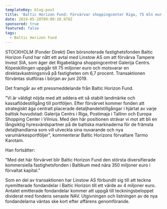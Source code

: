 ```yaml
---
templateKey: blog-post
title: 'Baltic Horizon Fund: Förvärvar shoppingcenter Riga, 75 mln eur'
date: 2019-05-28T09:09:10.978Z
sponsored: true
featured: false
tags:
  - Baltic Horizon Fund
---
```

STOCKHOLM (Fonder Direkt) Den börsnoterade fastighetsfonden Baltic Horizon Fund har nått ett avtal med Linstow AS om att förvärva Tampere Invest SIA, som äger det Rigabelägna shoppingcentret Galerija Centrs. Köpeskillingen uppgår till 75 miljoner euro och motsvarar en direktavkastningsnivå på fastigheten om 6,7 procent. Transaktionen förväntas slutföras i början av juni 2019.



Det framgår av ett pressmeddelande från Baltic Horizon Fund.



"Vi är väldigt nöjda med att addera ett så stabilt landmärke och kassaflödestillgång till portföljen. Efter förvärvet kommer fonden att strategiskt äga centralt placerade detaljhandelstillgångar i hjärtat av varje baltisk huvudstad: Galerija Centrs i Riga, Postimaja i Tallinn och Europa Shopping Center i Vilnius. Med den här positionen strävar vi mot att bli en långsiktig hyresvärdspartner på de baltiska marknaderna för de främsta detaljhandlarna som vill utveckla sina nuvarande och nya varumärkesportföljer", kommenterar Baltic Horizons förvaltare Tarmo Karotam.



Han fortsätter:



"Med det här förvärvet blir Baltic Horizon Fund den största diversifierade kommersiella fastighetsfonden i Baltikum med nära 350 miljoner euro i förvaltat kapital."



Som en del av transaktionen har Linstow AS förbundit sig till att teckna nyemitterade fondandelar i Baltic Horizon till ett värde av 4 miljoner euro. Antalet emitterade fondandelar kommer att uppgå till teckningsbeloppet dividerat med fondens senaste NAV. Utgivningen och listningen av de nya fondandelarna väntas ske kort efter affärens genomförande.
